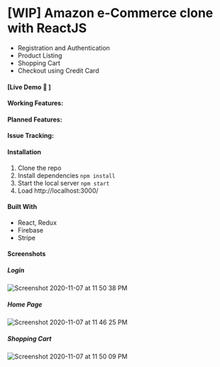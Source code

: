 # [WIP] Amazon e-Commerce clone with ReactJS

* Registration and Authentication
* Product Listing
* Shopping Cart
* Checkout using Credit Card 

#### [Live Demo :rocket: ]

#### Working Features:

#### Planned Features:

    
#### Issue Tracking:


#### Installation
1. Clone the repo
2. Install dependencies `npm install` 
3. Start the local server `npm start`
4. Load http://localhost:3000/

#### Built With
* React, Redux 
* Firebase
* Stripe

#### Screenshots

##### Login
![Screenshot 2020-11-07 at 11 50 38 PM](https://user-images.githubusercontent.com/71149670/98448709-18aea400-2154-11eb-894e-432505616103.png)


##### Home Page
![Screenshot 2020-11-07 at 11 46 25 PM](https://user-images.githubusercontent.com/71149670/98448650-90300380-2153-11eb-89ef-60b6ebb9ce85.png)


##### Shopping Cart
![Screenshot 2020-11-07 at 11 50 09 PM](https://user-images.githubusercontent.com/71149670/98448718-30862800-2154-11eb-987d-d1ab7c4d51c0.png)

